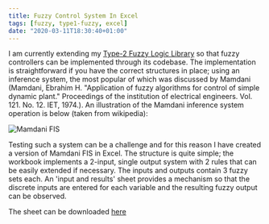 ```yaml
---
title: Fuzzy Control System In Excel
tags: [fuzzy, type1-fuzzy, excel]
date: "2020-03-11T18:30:40+01:00"
---
```


I am currently extending my [Type-2 Fuzzy Logic Library](/portfolio/type2fuzzylibrary/type2fuzzylibrary) so that  fuzzy controllers can be implemented through its codebase. The implementation is straightforward if you have the correct structures in place; using an inference system, the most popular of which was discussed by Mamdani (Mamdani, Ebrahim H. "Application of fuzzy algorithms for control of simple dynamic plant." Proceedings of the institution of electrical engineers. Vol. 121. No. 12. IET, 1974.). An illustration of the Mamdani inference system operation is below (taken from wikipedia):

![Mamdani FIS](/post/img/fuzzy_inference.jpg)

Testing such a system can be a challenge and for this reason I have created a version of Mamdani FIS in Excel. The structure is quite simple; the workbook implements a 2-input, single output system with 2 rules that can be easily extended if necessary. The inputs and outputs contain 3 fuzzy sets each. An 'input and results' sheet provides a mechanism so that the discrete inputs are entered for each variable and the resulting fuzzy output can be observed.

The sheet can be downloaded [here](/post/files/fuzzy_system.xlsx)
